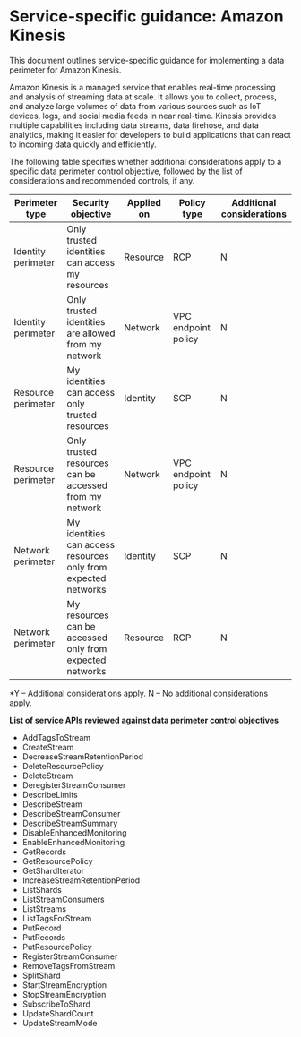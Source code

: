 # Service-specific guidance: Amazon Kinesis


This document outlines service-specific guidance for implementing a data perimeter for Amazon Kinesis. 


Amazon Kinesis is a managed service that enables real-time processing and analysis of streaming data at scale. It allows you to collect, process, and analyze large volumes of data from various sources such as IoT devices, logs, and social media feeds in near real-time. Kinesis provides multiple capabilities including data streams, data firehose, and data analytics, making it easier for developers to build applications that can react to incoming data quickly and efficiently.


The following table specifies whether additional considerations apply to a specific data perimeter control objective, followed by the list of considerations and recommended controls, if any.

| Perimeter type | Security objective | Applied on | Policy type | Additional considerations |
|----------------|-------------------|------------|-------------|------------------------|
| Identity perimeter | Only trusted identities can access my resources | Resource | RCP | N |
| Identity perimeter | Only trusted identities are allowed from my network | Network | VPC endpoint policy | N |
| Resource perimeter | My identities can access only trusted resources | Identity | SCP | N |
| Resource perimeter | Only trusted resources can be accessed from my network | Network | VPC endpoint policy | N |
| Network perimeter | My identities can access resources only from expected networks | Identity | SCP | N |
| Network perimeter | My resources can be accessed only from expected networks | Resource | RCP | N |

*Y – Additional considerations apply. N – No additional considerations apply.
 

**List of service APIs reviewed against data perimeter control objectives**
* AddTagsToStream
* CreateStream
* DecreaseStreamRetentionPeriod
* DeleteResourcePolicy
* DeleteStream
* DeregisterStreamConsumer
* DescribeLimits
* DescribeStream
* DescribeStreamConsumer
* DescribeStreamSummary
* DisableEnhancedMonitoring
* EnableEnhancedMonitoring
* GetRecords
* GetResourcePolicy
* GetShardIterator
* IncreaseStreamRetentionPeriod
* ListShards
* ListStreamConsumers
* ListStreams
* ListTagsForStream
* PutRecord
* PutRecords
* PutResourcePolicy
* RegisterStreamConsumer
* RemoveTagsFromStream
* SplitShard
* StartStreamEncryption
* StopStreamEncryption
* SubscribeToShard
* UpdateShardCount
* UpdateStreamMode

